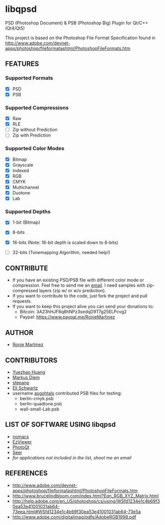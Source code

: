 # libqpsd

PSD (Photoshop Document) & PSB (Photoshop Big) Plugin for Qt/C++ (Qt4/Qt5)


This project is based on the Photoshop File Format Specification found in http://www.adobe.com/devnet-apps/photoshop/fileformatashtml/PhotoshopFileFormats.htm

## FEATURES

### Supported Formats

- [X] PSD
- [X] PSB

### Supported Compressions

- [X] Raw
- [X] RLE
- [ ] Zip without Prediction
- [ ] Zip with Prediction

### Supported Color Modes

- [X] Bitmap
- [X] Grayscale
- [X] Indexed
- [X] RGB
- [X] CMYK
- [X] Multichannel
- [X] Duotone
- [X] Lab

### Supported Depths

- [X] 1-bit (Bitmap)
- [X] 8-bits
- [X] 16-bits (Note: 16-bit depth is scaled down to 8-bits)
- [ ] 32-bits (Tonemapping Algorithm, needed help!)


## CONTRIBUTE

- If you have an existing PSD/PSB file with different color mode or compression. Feel free to send me an [email](mailto:ronmarti18@gmail.com). I need samples with zip-compressed layers (zip w/ or w/o prediction).
- If you want to contribute to the code, just fork the project and pull requests.
- If you want to keep this project alive you can send your donations to:
    - Bitcoin: 3A23hHJF8q8hNPz3sedqD9T7g25ELPcvg2
    - Paypal: https://www.paypal.me/RonieMartinez

## AUTHOR

- [Ronie Martinez](ronmarti18@gmail.com)

## CONTRIBUTORS

- [Yuezhao Huang](https://github.com/yuezhao)
- [Markus Diem](https://github.com/diemmarkus)
- [stepanp](https://github.com/stepanp)
- [Eli Schwartz](https://github.com/eli-schwartz)
- username [asgohtals](http://qt-project.org/member/136052) contributed PSB files for testing: 
    - berlin-cmyk.psb
    - berlin-quadtone.psb
    - wall-small-Lab.psb

## LIST OF SOFTWARE USING libqpsd

- [nomacs](http://nomacs.org/)
- [EzViewer](https://github.com/yuezhao/ezviewer)
- [PhotoQt](http://photoqt.org/)
- [Seer](http://www.1218.io/)
- *for applications not included in the list, shoot me an email*

## REFERENCES

- http://www.adobe.com/devnet-apps/photoshop/fileformatashtml/PhotoshopFileFormats.htm
- http://www.brucelindbloom.com/index.html?Eqn_RGB_XYZ_Matrix.html
- http://help.adobe.com/en_US/photoshop/cs/using/WSfd1234e1c4b69f30ea53e41001031ab64-73eea.html#WSfd1234e1c4b69f30ea53e41001031ab64-73e5a
- http://www.adobe.com/digitalimag/pdfs/AdobeRGB1998.pdf
